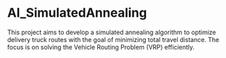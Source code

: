 # AI_SimulatedAnnealing
This project aims to develop a simulated annealing algorithm to optimize delivery truck routes with the goal of minimizing total travel distance. The focus is on solving the Vehicle Routing Problem (VRP) efficiently.
